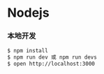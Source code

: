 # Nodejs


### 本地开发
```bash
$ npm install
$ npm run dev 或 npm run devs
$ open http://localhost:3000
```
